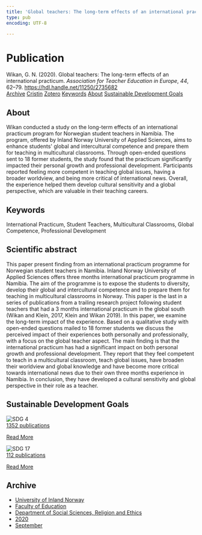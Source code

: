 ```yaml
---
title: 'Global teachers: The long-term effects of an international practicum'
type: pub
encoding: UTF-8

---
```

<h1>Publication</h1>
<article id="csl-bib-container-UF5JJBNH" class="csl-bib-container">
  <div class="csl-bib-body"> <div class="csl-entry">Wikan, G. N. (2020). Global teachers: The long-term effects of an international practicum. <i>Association for Teacher Education in Europe</i>, <i>44</i>, 62–79. <a href="https://hdl.handle.net/11250/2735682">https://hdl.handle.net/11250/2735682</a></div> </div>
  <div class="csl-bib-buttons">
    <a href="#taxonomy-article-UF5JJBNH" alt="archive" class="csl-bib-button">Archive</a>
    <a href="https://app.cristin.no/results/show.jsf?id=1831635" alt="Cristin" class="csl-bib-button">Cristin</a>
    <a href="http://zotero.org/groups/5881554/items/UF5JJBNH" alt="Zotero" class="csl-bib-button">Zotero</a>
    <a href="#keywords-article-UF5JJBNH" alt="keywords" class="csl-bib-button">Keywords</a>
    <a href="#about-article-UF5JJBNH" alt="about_pub" class="csl-bib-button">About</a>
    <a href="#sdg-article-UF5JJBNH" alt="sdg" class="csl-bib-button">Sustainable Development Goals</a>
  </div>
  <div id="csl-bib-meta-container-UF5JJBNH"></div>
</article>
<div id="csl-bib-meta-UF5JJBNH" class="csl-bib-meta">
  <article id="about-article-UF5JJBNH" class="about_pub-article">
    <h1>About</h1>
    Wikan conducted a study on the long-term effects of an international practicum program for Norwegian student teachers in Namibia. The program, offered by Inland Norway University of Applied Sciences, aims to enhance students' global and intercultural competence and prepare them for teaching in multicultural classrooms. Through open-ended questions sent to 18 former students, the study found that the practicum significantly impacted their personal growth and professional development. Participants reported feeling more competent in teaching global issues, having a broader worldview, and being more critical of international news. Overall, the experience helped them develop cultural sensitivity and a global perspective, which are valuable in their teaching careers.
  </article>
  <article id="keywords-article-UF5JJBNH" class="keywords-article">
    <h1>Keywords</h1>
    International Practicum, Student Teachers, Multicultural Classrooms, Global Competence, Professional Development
  </article>
  <article id="abstract-article-UF5JJBNH" class="abstract-article">
    <h1>Scientific abstract</h1>
    This paper present finding from an international practicum programme for Norwegian student teachers in Namibia. Inland Norway University of Applied Sciences offers three months international practicum programme in Namibia. The aim of the programme is to expose the students to diversity, develop their global and intercultural competence and to prepare them for teaching in multicultural classrooms in Norway. This paper is the last in a series of publications from a trailing research project following student teachers that had a 3 months international practicum in the global south (Wikan and Klein, 2017, Klein and Wikan 2019). In this paper, we examine the long-term impact of the experience. Based on a qualitative study with open-ended questions mailed to 18 former students we discuss the perceived impact of their experiences both personally and professionally, with a focus on the global teacher aspect. The main finding is that the international practicum has had a significant impact on both personal growth and professional development. They report that they feel competent to teach in a multicultural classroom, teach global issues, have broaden their worldview and global knowledge and have become more critical towards international news due to their own three months experience in Namibia. In conclusion, they have developed a cultural sensitivity and 
global perspective in their role as a teacher.
  </article>
  <article id="sdg-article-UF5JJBNH" class="sdg-article">
    <h1>Sustainable Development Goals</h1>
    <div class="sdg-container"><div id="sdg4" class="sdg">
        <img src="{{< params subfolder >}}images/sdg/sdg04_en.png" class="image" alt="SDG 4">
        <div class="sdg-overlay">
          <a href="/en/archive/?key=?sdg=4#archive" class="sdg-publication-count"><span>1352</span> publications</a>
          <p><a href="https://sdgs.un.org/goals/goal4" class="sdg-read-more">Read More</a></p>
        </div>
      </div> <div id="sdg17" class="sdg">
        <img src="{{< params subfolder >}}images/sdg/sdg17_en.png" class="image" alt="SDG 17">
        <div class="sdg-overlay">
          <a href="/en/archive/?key=?sdg=17#archive" class="sdg-publication-count"><span>112</span> publications</a>
          <p><a href="https://sdgs.un.org/goals/goal17" class="sdg-read-more">Read More</a></p>
        </div>
      </div></div>
  </article>
  <article id="taxonomy-article-UF5JJBNH" class="taxonomy-article">
    <h1>Archive</h1>
    <ul>
      <li>
        <a href="/en/archive/?key=3DCRN523">University of Inland Norway</a>
      </li>
      <li>
        <a href="/en/archive/?key=WYNZA47F">Faculty of Education</a>
      </li>
      <li>
        <a href="/en/archive/?key=XY7UYWKQ">Department of Social Sciences, Religion and Ethics</a>
      </li>
      <li>
        <a href="/en/archive/?key=HLEHSSKP">2020</a>
      </li>
      <li>
        <a href="/en/archive/?key=5VHYD5VB">September</a>
      </li>
    </ul>
  </article>
</div>
